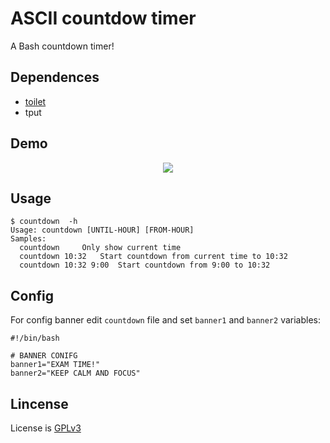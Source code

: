 # ASCII countdow timer
A Bash countdown timer!

## Dependences
  * [toilet](http://caca.zoy.org/wiki/toilet)
  * tput

## Demo
<p align="center">
  <img src="https://user-images.githubusercontent.com/32820131/67157034-9673f780-f326-11e9-9e1e-122cc0797fe2.gif">
</p>

## Usage
```
$ countdown  -h
Usage: countdown [UNTIL-HOUR] [FROM-HOUR]
Samples:
  countdown		Only show current time
  countdown 10:32	Start countdown from current time to 10:32
  countdown 10:32 9:00	Start countdown from 9:00 to 10:32
```

## Config
For config banner edit `countdown` file and set `banner1` and `banner2` variables:
```
#!/bin/bash

# BANNER CONIFG
banner1="EXAM TIME!"
banner2="KEEP CALM AND FOCUS"
```

## Lincense
License is [GPLv3](LICENSE)
